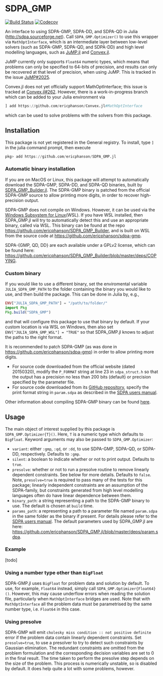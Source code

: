 # SDPA_GMP

[![Build Status](https://travis-ci.com/ericphanson/SDPA_GMP.jl.svg?branch=master)](https://travis-ci.com/ericphanson/SDPA_GMP.jl)
[![Codecov](https://codecov.io/gh/ericphanson/SDPA_GMP.jl/branch/master/graph/badge.svg)](https://codecov.io/gh/ericphanson/SDPA_GMP.jl)

An interface to using SDPA-GMP, SDPA-DD, and SDPA-QD in Julia (<http://sdpa.sourceforge.net>). Call `SDPA_GMP.Optimizer()` to use this wrapper via `MathOptInterface`, which is an intermediate layer between low-level solvers (such as SDPA-GMP, SDPA-QD, and SDPA-DD) and high level modelling languages, such as [JuMP.jl](https://github.com/JuliaOpt/JuMP.jl) and [Convex.jl](https://github.com/JuliaOpt/Convex.jl/).

JuMP currently only supports `Float64` numeric types, which means that problems can only be specified to 64-bits of precision, and results can only be recovered at that level of precision, when using JuMP. This is tracked in the issue [JuMP#2025](https://github.com/JuliaOpt/JuMP.jl/issues/2025).

Convex.jl does not yet officially support MathOptInterface; this issue is tracked at [Convex.jl#262](https://github.com/JuliaOpt/Convex.jl/issues/262). However, there is a work-in-progress branch which can be added to your Julia environment via
```julia
] add https://github.com/ericphanson/Convex.jl#MathOptInterface
```
which can be used to solve problems with the solvers from this package.

## Installation

This package is not yet registered in the General registry. To install, type `]` in the julia command prompt, then execute

```julia
pkg> add https://github.com/ericphanson/SDPA_GMP.jl
```

### Automatic binary installation

If you are on MacOS or Linux, this package will attempt to automatically download the SDPA-GMP, SDPA-DD, and SDPA-QD binaries, built by [SDPA_GMP_Builder.jl](https://github.com/ericphanson/SDPA_GMP_Builder). The SDPA-GMP binary is patched from the official SDPA-GMP source to allow printing more digits, in order to recover high-precision output.

SDPA-GMP does not compile on Windows. However, it can be used via the [Windows Subsystem for Linux](https://docs.microsoft.com/en-us/windows/wsl/about)(WSL). If you have WSL installed, then SDPA_GMP.jl will try to automatically detect this and use an appropriate binary, called via WSL. This binary can be found at the repo <https://github.com/ericphanson/SDPA_GMP_Builder>, and is built on WSL from the source code at <https://github.com/ericphanson/sdpa-gmp>.

SDPA-{GMP, QD, DD} are each available under a GPLv2 license, which can be found here: <https://github.com/ericphanson/SDPA_GMP_Builder/blob/master/deps/COPYING>.

### Custom binary

If you would like to use a different binary, set the enviromental variable `JULIA_SDPA_GMP_PATH` to the folder containing the binary you would like to use, and then build the package. This can be done in Julia by, e.g.,

```julia
ENV["JULIA_SDPA_GMP_PATH"] = "/path/to/folder/"
import Pkg
Pkg.build("SDPA_GMP")
```

and that will configure this package to use that binary by default. If your custom location is via WSL on Windows, then also set `ENV["JULIA_SDPA_GMP_WSL"] = "TRUE"` so that SDPA_GMP.jl knows to adjust the paths to the right format.

It is recommended to patch SDPA-GMP (as was done in <https://github.com/ericphanson/sdpa-gmp>) in order to allow printing more digits.

* For source code downloaded from the official website (dated 20150320), modify the `P_FORMAT` string at line 23 in `sdpa_struct.h` so that the output has a precision no less than 200 bits (default) or precision specified by the parameter file. 
* For source code downloaded from its [GitHub repository](https://github.com/nakatamaho/sdpa-gmp), specify the print format string in `param.sdpa` as described in the [SDPA users manual](https://sourceforge.net/projects/sdpa/files/sdpa/sdpa.7.1.1.manual.20080618.pdf).

Other information about compiling SDPA-GMP binary can be found [here](https://sourceforge.net/projects/sdpa/files/sdpa-gmp/sdpa-gmp.7.1.2-install.txt).

## Usage

The main object of interest supplied by this package is `SDPA_GMP.Optimizer{T}()`. Here, `T` is a numeric type which defaults to `BigFloat`. Keyword arguments may also be passed to `SDPA_GMP.Optimizer`:

* `variant`: either `:gmp`, `:qd`, or `:dd`, to use SDPA-GMP, SDPA-QD, or SDPA-DD, respectively. Defaults to `:gmp`.
* `silent`: a boolean to indicate whether or not to print output. Defaults to `true`.
* `presolve`: whether or not to run a presolve routine to remove linearly dependent constraints. See below for more details. Defaults to `false`. Note, `presolve=true` is required to pass many of the tests for this package; linearly independent constraints are an assumption of the SDPA-family, but constraints generated from high level modelling languages often do have linear dependence between them.
* `binary_path`: a string representing a path to the SDPA-GMP binary to use. The default is chosen at `build` time.
* `params_path`: a representing a path to a parameter file named `param.sdpa` in the same folder as the binary if present. For details please refer to the [SDPA users manual](https://sourceforge.net/projects/sdpa/files/sdpa/sdpa.7.1.1.manual.20080618.pdf). The default parameters used by SDPA_GMP.jl are here: <https://github.com/ericphanson/SDPA_GMP.jl/blob/master/deps/param.sdpa>.

### Example

[todo]

### Using a number type other than `BigFloat`

SDPA-GMP.jl uses `BigFloat` for problem data and solution by default. To use, for example, `Float64` instead, simply call `SDPA_GMP.Optimizer{Float64}()`. However, this may cause underflow errors when reading the solution file, particularly when `MathOptInterface` bridges are used. Note that with `MathOptInterface` all the problem data must be parametrised by the same number type, i.e. `Float64` in this case.

### Using presolve

SDPA-GMP will emit `cholesky miss condition :: not positive definite` error if the problem data contain linearly dependent constraints. Set `presolve=true`, to use a presolver to try to detect such constraints by Gaussian elimination. The redundant constraints are omitted from the problem formulation and the corresponding decision variables are set to 0 in the final result. The time taken to perform the presolve step depends on the size of the problem. This process is numerically unstable, so is disabled by default. It does help quite a lot with some problems, however.
